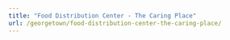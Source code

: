 ```yaml
---
title: "Food Distribution Center - The Caring Place"
url: /georgetown/food-distribution-center-the-caring-place/
---
```

